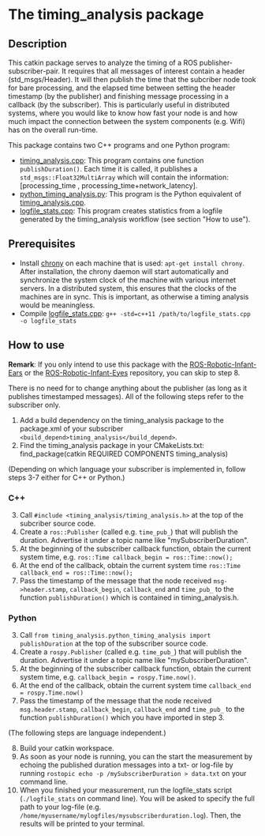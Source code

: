# The timing_analysis package

## Description
This catkin package serves to analyze the timing of a ROS publisher-subscriber-pair. It requires that all messages of interest contain a header (std_msgs/Header). It will then publish the time that the subcriber node took for bare processing, and the elapsed time between setting the header timestamp (by the publisher) and finishing message processing in a callback (by the subscriber). This is particularly useful in distributed systems, where you would like to know how fast your node is and how much impact the connection between the system components (e.g. Wifi) has on the overall run-time.

This package contains two C++ programs and one Python program:
- [timing_analysis.cpp](src/timing_analysis/timing_analysis.cpp): This program contains one function `publishDuration()`. Each time it is called, it publishes a `std_msgs::Float32MultiArray` which will contain the information:
[processing_time , processing_time+network_latency].
- [python_timing_analysis.py](src/timing_analysis/python_timing_analysis.py): This program is the Python equivalent of [timing_analysis.cpp](src/timing_analysis/timing_analysis.cpp).
- [logfile_stats.cpp](src/timing_analysis/logfile_stats.cpp): This program creates statistics from a logfile generated by the timing_analysis workflow (see section "How to use").

## Prerequisites
- Install [chrony](https://chrony.tuxfamily.org/index.html) on each machine that is used: `apt-get install chrony`. After installation, the chrony daemon will start automatically and synchronize the system clock of the machine with various internet servers. In a distributed system, this ensures that the clocks of the machines are in sync. This is important, as otherwise a timing analysis would be meaningless.
- Compile [logfile_stats.cpp](src/timing_analysis/logfile_stats.cpp): `g++ -std=c++11 /path/to/logfile_stats.cpp -o logfile_stats`

## How to use

**Remark**: If you only intend to use this package with the [ROS-Robotic-Infant-Ears](https://github.com/pjckoch/ROS-Robotic-Infant-Ears.git) or the [ROS-Robotic-Infant-Eyes](https://github.com/pjckoch/ROS-Robotic-Infant-Eyes.git) repository, you can skip to step 8.

There is no need for to change anything about the publisher (as long as it publishes timestamped messages). All of the following steps refer to the subscriber only.

1. Add a build dependency on the timing_analysis package to the package.xml of your subscriber `<build_depend>timing_analysis</build_depend>`.
2. Find the timing_analysis package in your CMakeLists.txt: find_package(catkin REQUIRED COMPONENTS timing_analysis)

(Depending on which language your subscriber is implemented in, follow steps 3-7 either for C++ or Python.)

### C++

3. Call `#include <timing_analysis/timing_analysis.h>` at the top of the subcriber source code.
4. Create a `ros::Publisher` (called e.g. `time_pub_`) that will publish the duration. Advertise it under a topic name like "mySubscriberDuration".
5. At the beginning of the subscriber callback function, obtain the current system time, e.g. `ros::Time callback_begin = ros::Time::now();`
6. At the end of the callback, obtain the current system time `ros::Time callback_end = ros::Time::now();`
7. Pass the timestamp of the message that the node received `msg->header.stamp`, `callback_begin`, `callback_end` and `time_pub_` to the function `publishDuration()` which is contained in timing_analysis.h.


### Python
3. Call `from timing_analysis.python_timing_analysis import publishDuration` at the top of the subscriber source code.
4. Create a `rospy.Publisher` (called e.g. `time_pub_`) that will publish the duration. Advertise it under a topic name like "mySubscriberDuration".
5. At the beginning of the subscriber callback function, obtain the current system time, e.g. `callback_begin = rospy.Time.now()`.
6. At the end of the callback, obtain the current system time `callback_end = rospy.Time.now()`
7. Pass the timestamp of the message that the node received `msg.header.stamp`, `callback_begin`, `callback_end` and `time_pub_` to the function `publishDuration()` which you have imported in step 3.

(The following steps are language independent.)


8. Build your catkin workspace.
9. As soon as your node is running, you can the start the measurement by echoing the published duration messages into a txt- or log-file by running `rostopic echo -p /mySubscriberDuration > data.txt` on your command line.
10. When you finished your measurement, run the logfile_stats script (`./logfile_stats` on command line). You will be asked to specify the full path to your log-file (e.g. `/home/myusername/mylogfiles/mysubscriberduration.log`). Then, the results will be printed to your terminal.
